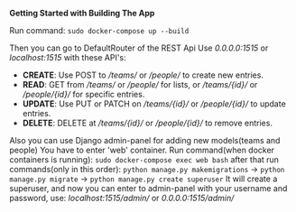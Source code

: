 **Getting Started with Building The App**

Run command: `sudo docker-compose up --build` 

Then you can go to DefaultRouter of the REST Api
Use _0.0.0.0:1515_ or _localhost:1515_ with these API's:
* **CREATE**: Use POST to _/teams/_ or _/people/_ to create new entries.
* **READ**: GET from _/teams/_ or _/people/_ for lists, or _/teams/{id}/_ or _/people/{id}/_ for specific entries.
* **UPDATE**: Use PUT or PATCH on _/teams/{id}/_ or _/people/{id}/_ to update entries.
* **DELETE**: DELETE at _/teams/{id}/_ or _/people/{id}/_ to remove entries.

Also you can use Django admin-panel for adding new models(teams and people)
You have to enter 'web' container. Run command(when docker containers is running): `sudo docker-compose exec web bash`
after that run commands(only in this order): 
    `python manage.py makemigrations` -> `python manage.py migrate` -> `python manage.py create superuser`
It will create a superuser, and now you can enter to admin-panel with your username and password,
use: _localhost:1515/admin/_ or _0.0.0.0:1515/admin/_